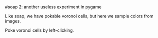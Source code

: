 #soap 2: another useless experiment in pygame

Like soap, we have pokable voronoi cells, but here we sample colors from images.

Poke voronoi cells by left-clicking.
